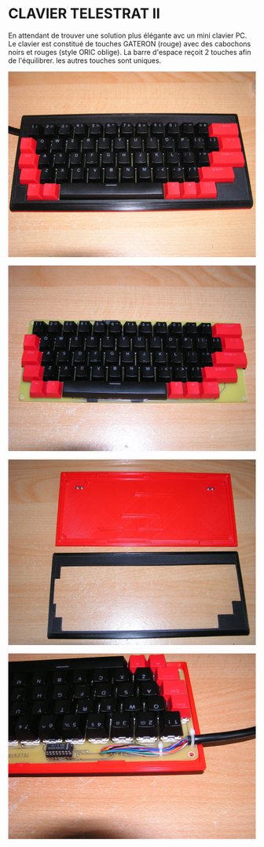 # CLAVIER TELESTRAT II

En attendant de trouver une solution plus élégante avc un mini clavier PC.
Le clavier est constitué de touches GATERON (rouge) avec des cabochons noirs et rouges (style ORIC oblige).
La barre d'espace reçoit 2 touches afin de l'équilibrer. les autres touches sont uniques.


![Clavier TELESTRAT II](./clavier_TELESTRAT_II.JPG?raw=true "Optional Title")

![Pcb Clavier](./pcb_clavier.JPG?raw=true "Optional Title")

![Boîter 3D](./Clavier_3D.JPG?raw=true "Optional Title")

![Passage câble](./Fixation_cable.JPG?raw=true "Optional Title")
